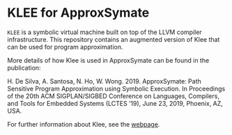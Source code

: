 KLEE for ApproxSymate
=============================

`KLEE` is a symbolic virtual machine built on top of the LLVM compiler
infrastructure. This repository contains an augmented version of Klee
that can be used for program approximation. 

More details of how Klee is used in ApproxSymate can be found in the publication:

H. De Silva, A. Santosa, N. Ho, W. Wong. 2019. ApproxSymate: Path Sensitive Program
Approximation using Symbolic Execution. In Proceedings of the 20th ACM
SIGPLAN/SIGBED Conference on Languages, Compilers, and Tools for Embedded
Systems (LCTES ’19), June 23, 2019, Phoenix, AZ, USA.

For further information about Klee, see the [webpage](http://klee.github.io/).
